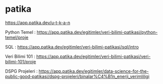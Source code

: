 # patika
https://app.patika.dev/u-t-k-a-n

Python Temel : https://app.patika.dev/egitimler/veri-bilimi-patikasi/python-temel/proje

SQL : https://app.patika.dev/egitimler/veri-bilimi-patikasi/sql/intro

Veri Bilimi 101 : https://app.patika.dev/egitimler/veri-bilimi-patikasi/veri-bilimi-101/proje

DSPG Projeleri : https://app.patika.dev/egitimler/data-science-for-the-public-good-patikasi/dspg-projeleri/binalar%C4%B1n_enerji_verimliligi
